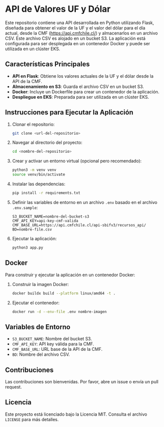 # API de Valores UF y Dólar

Este repositorio contiene una API desarrollada en Python utilizando Flask, diseñada para obtener el valor de la UF y el valor del dólar para el día actual, desde la CMF (https://api.cmfchile.cl/) y almacenarlos en un archivo CSV. Este archivo CSV es alojado en un bucket S3. La aplicación está configurada para ser desplegada en un contenedor Docker y puede ser utilizada en un clúster EKS.

## Características Principales
- **API en Flask**: Obtiene los valores actuales de la UF y el dólar desde la API de la CMF.
- **Almacenamiento en S3**: Guarda el archivo CSV en un bucket S3.
- **Docker**: Incluye un Dockerfile para crear un contenedor de la aplicación.
- **Despliegue en EKS**: Preparada para ser utilizada en un clúster EKS.

## Instrucciones para Ejecutar la Aplicación
1. Clonar el repositorio:
    ```bash
    git clone <url-del-repositorio>
    ```
2. Navegar al directorio del proyecto:
    ```bash
    cd <nombre-del-repositorio>
    ```
3. Crear y activar un entorno virtual (opcional pero recomendado):
    ```bash
    python3 -m venv venv
    source venv/bin/activate
    ```
4. Instalar las dependencias:
    ```bash
    pip install -r requirements.txt
    ```
5. Definir las variables de entorno en un archivo `.env` basado en el archivo `.env.sample`:
    ```
    S3_BUCKET_NAME=nombre-del-bucket-s3
    CMF_API_KEY=api-key-cmf-valida
    CMF_BASE_URL=https://api.cmfchile.cl/api-sbifv3/recursos_api/
    BD=nombre-file.csv
    ```
6. Ejecutar la aplicación:
    ```bash
    python3 app.py
    ```

## Docker
Para construir y ejecutar la aplicación en un contenedor Docker:
1. Construir la imagen Docker:
    ```bash
    docker buildx build --platform linux/amd64 -t .
    ```
2. Ejecutar el contenedor:
    ```bash
    docker run -d --env-file .env nombre-imagen
    ```

## Variables de Entorno
- `S3_BUCKET_NAME`: Nombre del bucket S3.
- `CMF_API_KEY`: API key válida para la CMF.
- `CMF_BASE_URL`: URL base de la API de la CMF.
- `BD`: Nombre del archivo CSV.

## Contribuciones
Las contribuciones son bienvenidas. Por favor, abre un issue o envía un pull request.

## Licencia
Este proyecto está licenciado bajo la Licencia MIT. Consulta el archivo `LICENSE` para más detalles.
